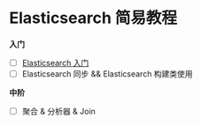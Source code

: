 # Elasticsearch 简易教程

**入门**

- [ ] [Elasticsearch 入门](introduction.md)
- [ ] Elasticsearch 同步 && Elasticsearch 构建类使用

**中阶**

- [ ] 聚合 & 分析器 & Join